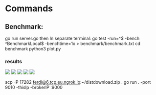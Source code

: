 # Commands
## Benchmark:
go run server.go
then
In separate terminal:
go test -run=^$ -bench ^BenchmarkLocal$ -benchtime=1x > benchmark/benchmark.txt
cd benchmark
python3 plot.py

### results

![](benchmark/16x16.jpg)
![](benchmark/64x64.jpg)
![](benchmark/128x128.jpg)
![](benchmark/256x256.jpg)
![](benchmark/512x512.jpg)

scp -P 17282 ferdi@6.tcp.eu.ngrok.io:~/distdownload.zip .
go run . -port 9010 -thisIp  -brokerIP :9000